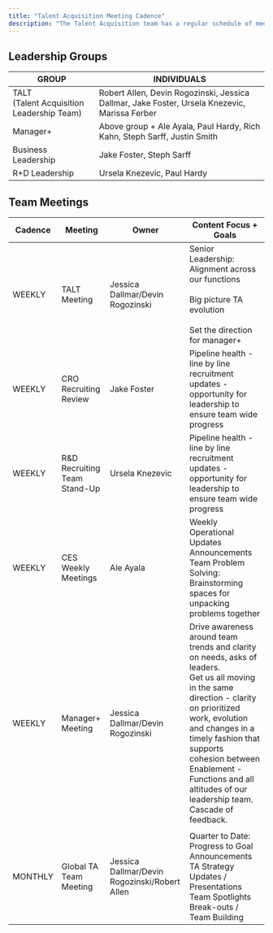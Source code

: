 ```yaml
---
title: "Talent Acquisition Meeting Cadence"
description: "The Talent Acquisition team has a regular schedule of meetings. Please see below for information about cadence and attendance."
---
```


## Leadership Groups

| **GROUP**                                         | **INDIVIDUALS**                                                                                             |
|-----------------------------------------------|---------------------------------------------------------------------------------------------------------|
| TALT <br>(Talent Acquisition Leadership Team) | Robert Allen, Devin Rogozinski, Jessica Dallmar, Jake Foster, Ursela Knezevic, Marissa Ferber  |
| Manager+                                      | Above group + Ale Ayala, Paul Hardy, Rich Kahn, Steph Sarff, Justin Smith |
| Business Leadership                           | Jake Foster, Steph Sarff                 |
| R+D Leadership                                | Ursela Knezevic, Paul Hardy              |


## Team Meetings


| Cadence   | Meeting                      | Owner                                         | Content Focus + Goals                                                                                                                                                                                                                                                                                                 |
|-----------|------------------------------|-----------------------------------------------|-----------------------------------------------------------------------------------------------------------------------------------------------------------------------------------------------------------------------------------------------------------------------------------------------------------------------|
| WEEKLY    | TALT Meeting                 | Jessica Dallmar/Devin Rogozinski              | Senior Leadership: <br>Alignment across our functions<br><br>Big picture TA evolution <br><br>Set the direction for manager+                                                                                                                                                                                          |
| WEEKLY    | CRO Recruiting Review        | Jake Foster                                   | Pipeline health - line by line recruitment updates - opportunity for leadership to ensure team wide progress                                                                                                                                                                                                          |
| WEEKLY    | R&D Recruiting Team Stand-Up | Ursela Knezevic                               | Pipeline health - line by line recruitment updates - opportunity for leadership to ensure team wide progress                                                                                                                                                                                                          |
| WEEKLY    | CES Weekly Meetings          | Ale Ayala                                     | Weekly Operational Updates<br>Announcements<br>Team Problem Solving: Brainstorming spaces for unpacking problems together                                                                                                                                                                                             |
| WEEKLY | Manager+ Meeting             | Jessica Dallmar/Devin Rogozinski              | Drive awareness around team trends and clarity on needs, asks of leaders.<br>Get us all moving in the same direction - clarity on prioritized work, evolution and changes in a timely fashion that supports cohesion between Enablement - Functions and all altitudes of our leadership team.<br>Cascade of feedback. |
                                                                                                                                                                                                                |
| MONTHLY   | Global TA Team Meeting       | Jessica Dallmar/Devin Rogozinski/Robert Allen | Quarter to Date: Progress to Goal<br>Announcements<br>TA Strategy Updates / Presentations<br>Team Spotlights<br>Break-outs / Team Building                                                                                                                                                                            |
